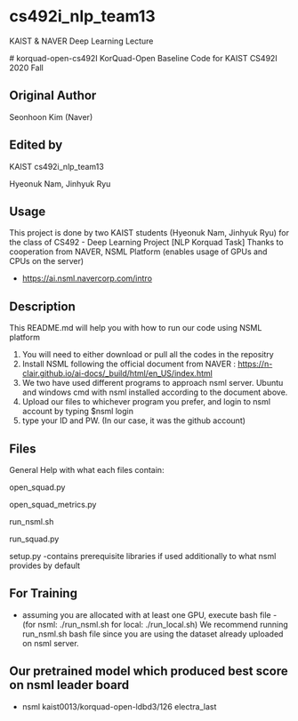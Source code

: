 # cs492i_nlp_team13
KAIST & NAVER Deep Learning Lecture

\# korquad-open-cs492I
KorQuad-Open Baseline Code for KAIST CS492I 2020 Fall

## Original Author
Seonhoon Kim (Naver)

## Edited by
KAIST cs492i_nlp_team13

Hyeonuk Nam, Jinhyuk Ryu

## Usage
This project is done by two KAIST students (Hyeonuk Nam, Jinhyuk Ryu)
for the class of CS492 - Deep Learning Project [NLP Korquad Task]
Thanks to cooperation from NAVER, NSML Platform (enables usage of GPUs and CPUs on the server)
 - https://ai.nsml.navercorp.com/intro

## Description
This README.md will help you with how to run our code using NSML platform

1. You will need to either download or pull all the codes in the repositry
2. Install NSML following the official document from NAVER : https://n-clair.github.io/ai-docs/_build/html/en_US/index.html
3. We two have used different programs to approach nsml server. Ubuntu and windows cmd with nsml installed according to the document above.
4. Upload our files to whichever program you prefer, and login to nsml account by typing $nsml login
5. type your ID and PW. (In our case, it was the github account)

## Files
General Help with what each files contain:

open_squad.py

open_squad_metrics.py

run_nsml.sh

run_squad.py

setup.py 
 -contains prerequisite libraries if used additionally to what nsml provides by default

## For Training
 - assuming you are allocated with at least one GPU, execute bash file - (for nsml: ./run_nsml.sh   for local: ./run_local.sh)
We recommend running run_nsml.sh bash file since you are using the dataset already uploaded on nsml server.

## Our pretrained model which produced best score on nsml leader board
 - nsml kaist0013/korquad-open-ldbd3/126 electra_last
